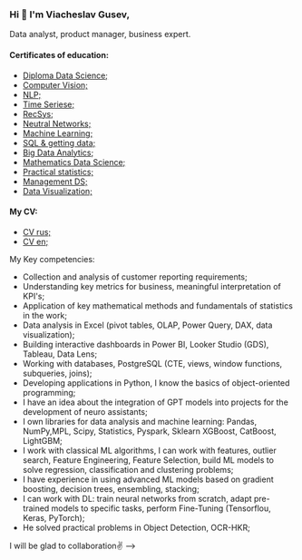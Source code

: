 ### Hi 👋 I'm Viacheslav Gusev,
Data analyst, product manager, business expert.

#### Certificates of education:
- [Diploma Data Science;](https://github.com/VyacheslavGusev/VyacheslavGusev/blob/main/Certificates%20of%20training/!Diploma%20Data%20Science.pdf)
- [Computer Vision;](https://github.com/VyacheslavGusev/VyacheslavGusev/blob/main/Certificates%20of%20training/certificate%20CV.pdf)
- [NLP;](https://github.com/VyacheslavGusev/VyacheslavGusev/blob/main/Certificates%20of%20training/certificate%20NLP.pdf)
- [Time Seriese;](https://github.com/VyacheslavGusev/VyacheslavGusev/blob/main/Certificates%20of%20training/certificate%20time%20seriese.pdf)
- [RecSys;](https://github.com/VyacheslavGusev/VyacheslavGusev/blob/main/Certificates%20of%20training/certificate%20Rec_sys.pdf)
- [Neutral Networks;](https://github.com/VyacheslavGusev/VyacheslavGusev/blob/main/Certificates%20of%20training/certificate%20Neural%20Netwworks.pdf)
- [Machine Learning;](https://github.com/VyacheslavGusev/VyacheslavGusev/blob/main/Certificates%20of%20training/certificate%20ML.pdf)
- [SQL & getting data;](https://github.com/VyacheslavGusev/VyacheslavGusev/blob/main/Certificates%20of%20training/certificate%20SQL.pdf)
- [Big Data Analytics;](https://github.com/VyacheslavGusev/VyacheslavGusev/blob/main/Certificates%20of%20training/certificate%20big%20data%20analytics.pdf)
- [Mathematics Data Science;](https://github.com/VyacheslavGusev/VyacheslavGusev/blob/main/Certificates%20of%20training/certificate%20Mathematics%20Data%20Science.pdf)
- [Practical statistics;](https://github.com/VyacheslavGusev/VyacheslavGusev/blob/main/Certificates%20of%20training/certificate%20practical%20statistics.pdf)
- [Management DS;](https://github.com/VyacheslavGusev/VyacheslavGusev/blob/main/Certificates%20of%20training/managment%20DS.pdf)
- [Data Visualization;](https://github.com/VyacheslavGusev/VyacheslavGusev/blob/main/Certificates%20of%20training/certificate%20data%20visualization.pdf)


#### My CV:
- [CV rus;](https://github.com/VyacheslavGusev/VyacheslavGusev/blob/main/DS_Gusev_V_rus.pdf)
- [CV en;](https://github.com/VyacheslavGusev/VyacheslavGusev/blob/main/DS_Gusev_V_en.pdf)

My Key competencies:
- Collection and analysis of customer reporting requirements;
- Understanding key metrics for business, meaningful interpretation of KPI's; 
- Application of key mathematical methods and fundamentals of statistics in the work;
- Data analysis in Excel (pivot tables, OLAP, Power Query, DAX, data visualization);
- Building interactive dashboards in Power BI, Looker Studio (GDS), Tableau, Data Lens;
- Working with databases, PostgreSQL (CTE, views, window functions, subqueries, joins);
- Developing applications in Python, I know the basics of object-oriented programming;
- I have an idea about the integration of GPT models into projects for the development of neuro assistants;
- I own libraries for data analysis and machine learning: Pandas, NumPy,MPL, Scipy, Statistics, Pyspark, Sklearn XGBoost, CatBoost, LightGBM;
- I work with classical ML algorithms, I can work with features, outlier search, Feature Engineering, Feature Selection, build ML models to solve regression, classification and clustering problems;
- I have experience in using advanced ML models based on gradient boosting, decision trees, ensembling, stacking;
- I can work with DL: train neural networks from scratch, adapt pre-trained models to specific tasks, perform Fine-Tuning (Tensorflou, Keras, PyTorch);
- He solved practical problems in Object Detection, OCR-HKR;

I will be glad to collaboration✌️
-->
